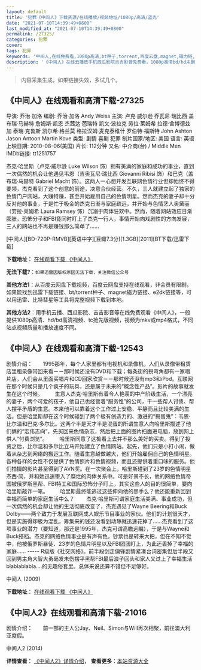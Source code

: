 ```yaml
---
layout: default
title: '犯罪《中间人》下载资源/在线播放/视频地址/1080p/高清/蓝光'
date: "2021-07-10T14:39:49+0800"
last_modified_at: "2021-07-10T14:39:49+0800"
permalink: /27325/
categories: 犯罪
cover:
tags: 犯罪
keywords: '中间人,在线免费看,1080p高清,bt种子,torrent,百度云盘,magnet,磁力链,迅雷下载资源'
description: '《中间人》在线云播放手机西瓜影院吉吉影音免费看，1080p高清bd/hd未删减完整版和tc抢先枪版，mkv/mp4格式，附带bt/torrent种子、magnet/磁力链、百度云盘、网盘资源迅雷下载链接'
---
```


>内容采集生成，如果链接失效，多试几个。


## 《中间人》在线观看和高清下载-27325

导演: 乔治·加洛 编剧: 乔治·加洛 Andy Weiss 主演: 卢克·威尔逊 乔瓦尼·瑞比西 盖布瑞·马赫特 詹姆斯·凯恩 杰茜达·芭瑞特 凯文·波拉克 劳拉·莱姆希 拉德·舍博德兹加 泰瑞·克鲁斯 凯尔希·格兰莫 格拉汉姆·麦克泰维什 罗伯特·福斯特 John Ashton Jason Antoon Martin Kove 类型: 剧情 喜剧 犯罪 制片国家/地区: 美国 语言: 英语 上映日期: 2010-08-06(美国) 片长: 112分钟 又名: 中介商(台) / Middle Men IMDb链接: tt1251757

杰克·哈里斯（卢克·威尔逊 Luke Wilson 饰）拥有美满的家庭和成功的事业，直到一次偶然的机会让他遇见韦恩（吉奥瓦尼·瑞比西 Giovanni Ribisi 饰）和巴克（盖布瑞·马赫特 Gabriel Macht 饰）。这两人一心想开发互联网色情行业但却始终不得要领，杰克看到了这个创意的前途，决意合伙经营。不久，三人就建立起了独家的色情门户网站，大赚特赚，甚至开始雇用自己的色情明星。然而杰克的妻子却十分反对他的事业，于是忙于吸金的杰克日渐与家庭疏远，并开始与色情艺人奥黛丽（劳拉·莱姆希 Laura Ramsey 饰）沉溺于肉体狂欢中。然而，随着网站效应日渐膨胀，恐怖分子和FBI竟同时盯上了杰克一行人，事情开始向戏剧性的方向发展，三人的网站也不再是赚钱那么简单了……


[中间人][BD-720P-RMVB][英语中字][豆瓣7.3分][1.3GB][2011][BT下载/迅雷下载]

**下载地址**： [在线观看下载 《中间人》](https://www.btdx8.com/torrent/middle_men_2009.html) 


**无法下载?**：`如果迅雷因版权原因无法下载，关注微信公众号 `

**其他方法1**：从百度云网盘下载视频，百度云网盘支持在线观看，非会员有限制，如果能找到迅雷下载链接、bt/torrent种子、magnet磁力链接、e2dk链接等，可以用迅雷、比特彗星等工具将完整视频下载到本地。

**其他方法2**：用手机云播、西瓜影院、吉吉影音等在线免费观看《中间人》，一般提供1080p高清、hd/bd高清视频、tc抢先版视频，视频为mkv或mp4格式，不同站点视频质量和播放速度不同。


## 《中间人》在线观看和高清下载-12543

剧情介绍：　　1995那年，每个人家里都有电视机和录像机，人们从录像带租赁店里租录像带回来看－－那时候还没有DVD和下载；每条街的拐弯角都有一家唱片店，人们会从里面买唱片和CD回家欣赏－－那时候还没有mp3和iPod。互联网在那个时候只是几个疯子的玩具，还是属于未来的“概念性产品”。影片的故事就发生在这个时候。 　　生意人杰克·哈里斯有着令人艳羡的中产阶级生活，一个漂亮的妻子，两个可爱的孩子，他自己也经营着“服务性”的公司，干一些帮人讨债、帮人摆平矛盾的生意。本来他可以靠着这个工作过上安稳、平静而且比较美满的生活。但是哈里斯却在这个时候碰到了两个极有创造力的、激进的“捣蛋鬼”：韦恩·比尔温和巴克·多尔比。这两个半是天才半是混蛋的所谓生意人向哈里斯描述了他们俩的“宏伟志向”，先买回来色情杂志，然后把上面的图片扫面进电脑，放到网上供人“付费浏览”。 　　哈里斯同意了这桩看上去并不那么美好的买卖。得到了投资之后，比尔温和多尔比立马开始建立了色情网站。起先，他们只是小打小闹，做着从杂志到网络的搬运工作。随着生意越做越大，他们开始雇佣自己的色情明星。各种各样的女性不仅提供了色情照片和色情视频，而且还提供着重口味的服务。他们拍摄的影片甚至得到了AVN奖。在一次聚会上，哈里斯碰到了23岁的色情明星杰西·简，并和她迅速堕入了糜烂的肉体关系中。可是好景不长，他的网络色情帝国被俄罗斯黑帮、FBI特工和国际恐怖分子盯上，其实这些人的目的很简单，要向哈里斯敲诈一笔。 　　哈里斯最终能逃过这些伸向他的黑手么？他还能重新回到幸福而简单的家庭生活中么？ 　　杰克·哈里斯可谓家庭生活美满、事业成功，但一次偶然的机会却让他的生活彻底改变了，杰克遇见了Wayne Beering和Buck Dolby——两个致力于发展互联网成人娱乐节目事业的家伙。他们的计划很天才，但是实施得却极为混乱，筹集来的钱还没看到动静就迅速花掉了……杰克看到了这项事业的潜力（要知道，那还是1995年，杰克可谓高瞻远瞩），于是与Wayne和Buck搭档。杰克的网络色情事业是有声有色，钞票也是转来大把，但在不知不觉中，他被俄罗斯暴徒、23岁的色情片明星以及FBI团团盯上，为此还丢掉了幸福的家庭…… ----- R级版《社交网络》。前半段剑走偏锋剧情紧凑台词密集但后半段又回到男主角大智大勇毫发未伤摆平黑帮FBI最后浪子回头和家人又过上了幸福生活blablablabla....的无趣俗套里。总体来说还算不错但不足够好。


中间人 (2009)

**下载地址**： [在线观看下载 《中间人》](https://www.btbtdy.me/btdy/dy6815.html) 


## 《中间人2》在线观看和高清下载-21016

剧情介绍：　　前一部的主人公Jay、Neil、Simon与Will再次相聚，前往澳大利亚度假。


中间人2 (2014)

**详情查看**： [《中间人2》详情介绍](/movie/21016/)， **查看更多**：[本站资源大全](/movie/t/all/)

